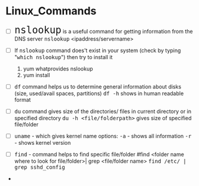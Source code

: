 # Linux_Commands
- [ ] <kbd><font size = "6">nslookup</font></kbd></font> is a useful command for getting information from the DNS server
    <kbd>nslookup</kbd> <ipaddress/servername>

- [ ] If <kbd>nslookup</kbd> command does't exist in your system (check by typing "<kbd>which nslookup</kbd>") then try to install it
    1. yum whatprovides nslookup 
    2. yum install <result of first command>

- [ ] <kbd>df</kbd> command helps us to determine general information about disks (size, used/avail spaces, partitions)
        <kbd>df -h</kbd> shows in human readable format

- [ ] <kbd>du</kbd> command gives size of the directories/ files in current directory or in specified directory
        <kbd>du -h <file/folderpath></kbd> gives size of specified file/folder

- [ ] <kbd>uname</kbd> - which gives kernel name
        options:
            <kbd>-a</kbd> - shows all information
            <kbd>-r</kbd> - shows kernel version

- [ ]  <kbd>find</kbd> - command helps to find specific file/folder 
         #find <folder name where to look for file/folder>| grep <file/folder name>
         <kbd>find /etc/ | grep sshd_config</kbd>

- 

 